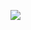 ![](https://github.com/7aim/Python-Documents/blob/aim71/cristiano-ronaldo-cr712464.logowik.com.webp?raw=true)
